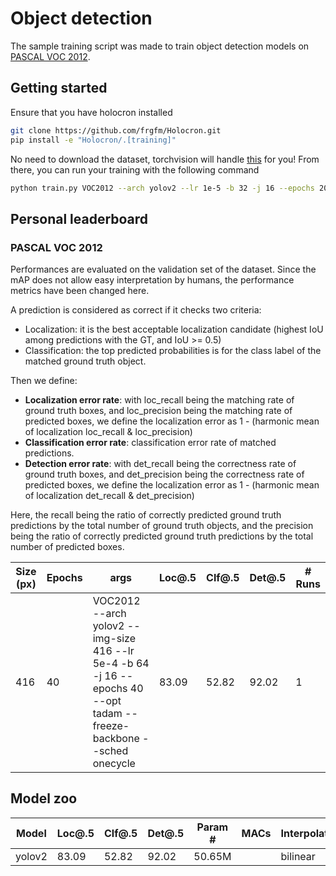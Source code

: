 # Object detection

The sample training script was made to train object detection models on [PASCAL VOC 2012](http://host.robots.ox.ac.uk/pascal/VOC/voc2012/).

## Getting started

Ensure that you have holocron installed

```bash
git clone https://github.com/frgfm/Holocron.git
pip install -e "Holocron/.[training]"
```

No need to download the dataset, torchvision will handle [this](https://pytorch.org/docs/stable/torchvision/datasets.html#torchvision.datasets.VOCDetection) for you! From there, you can run your training with the following command

```bash
python train.py VOC2012 --arch yolov2 --lr 1e-5 -b 32 -j 16 --epochs 20 --opt radam --sched onecycle
```



## Personal leaderboard

### PASCAL VOC 2012

Performances are evaluated on the validation set of the dataset. Since the mAP does not allow easy interpretation by humans, the performance metrics have been changed here.

A prediction is considered as correct if it checks two criteria:

- Localization: it is the best acceptable localization candidate (highest IoU among predictions with the GT, and IoU >= 0.5)
- Classification: the top predicted probabilities is for the class label of the matched ground truth object.

Then we define:

- **Localization error rate**: with loc_recall being the matching rate of ground truth boxes, and loc_precision being the matching rate of predicted boxes, we define the localization error as 1 - (harmonic mean of localization loc_recall & loc_precision)
- **Classification error rate**: classification error rate of matched predictions.
- **Detection error rate**: with det_recall being the correctness rate of ground truth boxes, and det_precision being the correctness rate of predicted boxes, we define the localization error as 1 - (harmonic mean of localization det_recall & det_precision)

Here, the recall being the ratio of correctly predicted ground truth predictions by the total number of ground truth objects, and the precision being the ratio of correctly predicted ground truth predictions by the total number of predicted boxes.

| Size (px) | Epochs | args                                                         | Loc@.5 | Clf@.5 | Det@.5 | # Runs |
| --------- | ------ | ------------------------------------------------------------ | ------ | ------ | ------ | ------ |
| 416       | 40     | VOC2012 --arch yolov2 --img-size 416 --lr 5e-4 -b 64 -j 16 --epochs 40 --opt tadam --freeze-backbone --sched onecycle | 83.09  | 52.82  | 92.02  | 1      |



## Model zoo

| Model  | Loc@.5 | Clf@.5 | Det@.5 | Param # | MACs | Interpolation | Image size |
| ------ | ------ | ------ | ------ | ------- | ---- | ------------- | ---------- |
| yolov2 | 83.09  | 52.82  | 92.02  | 50.65M  |      | bilinear      | 416        |
